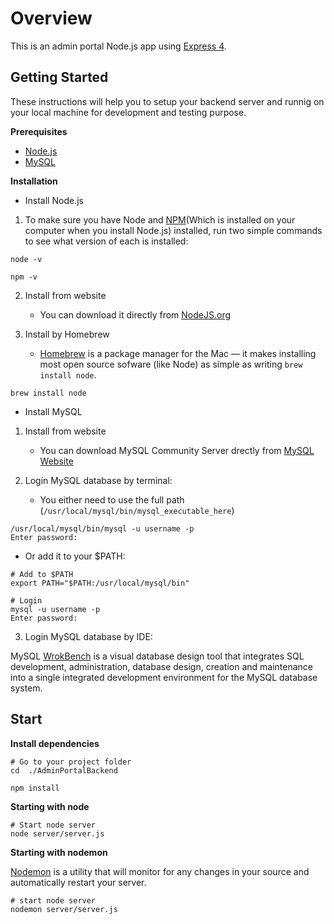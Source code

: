 # Overview
This is an admin portal Node.js app using [Express 4](http://expressjs.com/).

## Getting Started
These instructions will help you to setup your backend server and runnig on your local machine for development and testing purpose.

**Prerequisites**
* [Node.js](https://nodejs.org/en/)
* [MySQL](https://dev.mysql.com/downloads/mysql/)

**Installation**
* Install Node.js

1. To make sure you have Node and [NPM](https://www.npmjs.com/)(Which is installed on your computer when you install Node.js) installed, run two simple commands to see what version of each is installed:
```
node -v

npm -v
```

2. Install from website
   - You can download it directly from [NodeJS.org](https://nodejs.org/en/)

3. Install by Homebrew

   - [Homebrew](https://brew.sh/) is a package manager for the Mac — it makes installing most open source sofware (like Node) as simple as writing `brew install node`.
```
brew install node
```


* Install MySQL

1. Install from website

   - You can download MySQL Community Server drectly from [MySQL Website](https://dev.mysql.com/downloads/mysql/)

2. Login MySQL database by terminal:

   - You either need to use the full path (`/usr/local/mysql/bin/mysql_executable_here`)
```
/usr/local/mysql/bin/mysql -u username -p
Enter password:
```

   - Or add it to your $PATH:
```
# Add to $PATH
export PATH="$PATH:/usr/local/mysql/bin"

# Login
mysql -u username -p
Enter password:
```

3. Login MySQL database by IDE:

MySQL [WrokBench](https://dev.mysql.com/downloads/workbench/) is a visual database design tool that integrates SQL development, administration, database design, creation and maintenance into a single integrated development environment for the MySQL database system. 


## Start 

**Install dependencies**

```
# Go to your project folder
cd  ./AdminPortalBackend

npm install 
```
**Starting with node**
```
# Start node server
node server/server.js
```
**Starting with nodemon**

[Nodemon](https://nodemon.io/) is a utility that will monitor for any changes in your source and automatically restart your server.
```
# start node server
nodemon server/server.js
```
